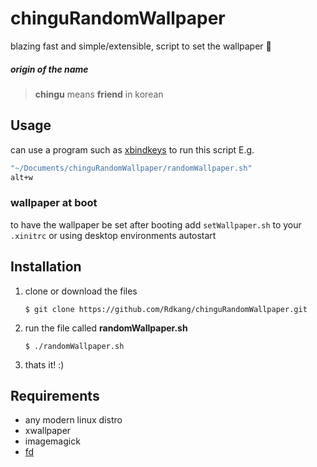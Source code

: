 # chinguRandomWallpaper

blazing fast and simple/extensible, script to set the wallpaper 🌄

##### origin of the name
> **chingu** means **friend** in korean

## Usage

can use a program such as [xbindkeys](https://wiki.archlinux.org/title/Xbindkeys) to run this script
E.g.

```bash
"~/Documents/chinguRandomWallpaper/randomWallpaper.sh"
alt+w
```

### wallpaper at boot

to have the wallpaper be set after booting add `setWallpaper.sh` to your `.xinitrc` or using desktop environments autostart

## Installation

1. clone or download the files

   `$ git clone https://github.com/Rdkang/chinguRandomWallpaper.git`

2. run the file called **randomWallpaper.sh**

   `$ ./randomWallpaper.sh`

3. thats it! :)

## Requirements

- any modern linux distro
- xwallpaper
- imagemagick
- [fd](https://github.com/sharkdp/fd)
